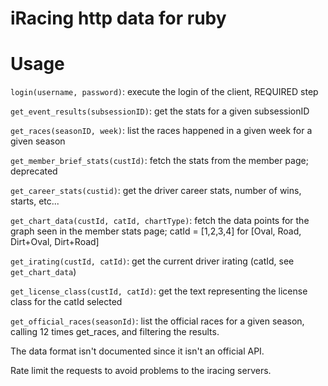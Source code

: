 iRacing http data for ruby
==========================

# Usage

`login(username, password)`: execute the login of the client, REQUIRED step

`get_event_results(subsessionID)`: get the stats for a given subsessionID

`get_races(seasonID, week)`: list the races happened in a given week for a given season

`get_member_brief_stats(custId)`: fetch the stats from the member page; deprecated

`get_career_stats(custid)`: get the driver career stats, number of wins, starts, etc...

`get_chart_data(custId, catId, chartType)`: fetch the data points for the graph seen in the member stats page; catId = [1,2,3,4] for [Oval, Road, Dirt+Oval, Dirt+Road]

`get_irating(custId, catId)`: get the current driver irating (catId, see `get_chart_data`)

`get_license_class(custId, catId)`: get the text representing the license class for the catId selected

`get_official_races(seasonId)`: list the official races for a given season, calling 12 times get_races, and filtering the results.

The data format isn't documented since it isn't an official API.

Rate limit the requests to avoid problems to the iracing servers.


